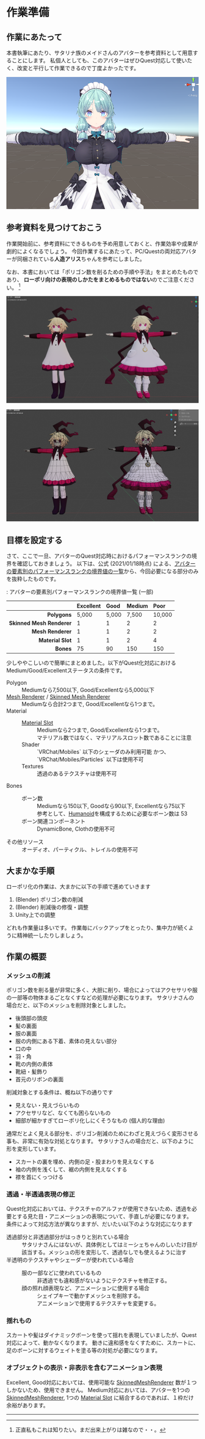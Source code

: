 # 作業準備

## 作業にあたって

本書執筆にあたり、サタリナ族のメイドさんのアバターを参考資料として用意することにします。
私個人としても、このアバターはぜひQuest対応して使いたく、改変と平行して作業できるので丁度よかったです。

![サタリナさんはいいぞ](./src/01_preparation/images/satalina_san.png)

## 参考資料を見つけておこう

作業開始前に、参考資料にできるものを予め用意しておくと、作業効率や成果が劇的によくなるでしょう。
今回作業するにあたって、PC/Questの両対応アバターが同梱されている**人造アリス**ちゃんを参考にしました。

なお、本書においては「ポリゴン数を削るための手順や手法」をまとめたものであり、 **ローポリ向けの表現のしかたをまとめるものではない**のでご注意ください。 [^1-0]

[^1-0]: 正直私もこれは知りたい。まだ出来上がりは雑なので・・。

![人造アリスちゃんPC/Quest比較 (←Quest ⊿4732, →PC ⊿33362)](./src/01_preparation/images/artificial_alice_diff.png)

![ワイヤーフレームを表示させたもの。よく見てみると、服のシワ、指の形、髪の形、口の中など、細かいところで大きな違いがある。すごい。](./src/01_preparation/images/artificial_alice_diff_poly.png)

## 目標を設定する

さて、ここで一旦、アバターのQuest対応時におけるパフォーマンスランクの境界を確認しておきましょう。
以下は、公式 (2021/01/18時点) による、[アバターの要素別のパフォーマンスランクの境界値の一覧](https://docs.vrchat.com/docs/avatar-performance-ranking-system#quest-limits)から、今回必要になる部分のみを抜粋したものです。

: アバターの要素別パフォーマンスランクの境界値一覧 (一部)

||Excellent|Good|Medium|Poor|
|---:|:---|:---|:---|:---|
|**Polygons**|5,000|5,000|7,500|10,000|
|**Skinned Mesh Renderer**|1|1|2|2|
|**Mesh Renderer**|1|1|2|2|
|**Material Slot**|1|1|2|4|
|**Bones**|75|90|150|150|

少しややこしいので簡単にまとめました。以下がQuest化対応におけるMedium/Good/Excellentステータスの条件です。

<dl>
    <dt> Polygon </dt>
    <dd>Mediumなら7,500以下, Good/Excellentなら5,000以下<dd>
    <dt> <u>Mesh Renderer</u> / <u>Skinned Mesh Renderer</u> </dt>
    <dd> Mediumなら合計2つまで, Good/Excellentなら1つまで。</dd>
    <dt> Material </dt>
    <dd>
        <dl>
            <dt> <U>Material Slot</u> </dt>
            <dd> Mediumなら2つまで, Good/Excellentなら1つまで。<br /> マテリアル数ではなく、マテリアルスロット数であることに注意</dd>
            <dt> Shader </dt>
            <dd> `VRChat/Mobiles` 以下のシェーダのみ利用可能 かつ、 `VRChat/Mobiles/Particles` 以下は使用不可 </dd>
            <dt> Textures </dt>
            <dd> 透過のあるテクスチャは使用不可  </dd>
        </dl>
    </dd>
    <dt> Bones </dt>
    <dd>
        <dl>
            <dt> ボーン数 </dt>
            <dd> Mediumなら150以下, Goodなら90以下, Excellentなら75以下 <br /> 参考として、<u>Humanoid</u>を構成するために必要なボーン数は 53 </dd>
            <dt> ボーン関連コンポーネント </dt>
            <dd> DynamicBone, Clothの使用不可 </dd>
        </dl>
    </dd>
    <dt> その他リソース </dt>
    <dd> オーディオ、パーティクル、トレイルの使用不可 </dd>
</dl>

## 大まかな手順

ローポリ化の作業は、大まかに以下の手順で進めていきます

1. (Blender) ポリゴン数の削減
2. (Blender) 削減後の修復・調整
3. Unity上での調整

どれも作業量は多いです。
作業毎にバックアップをとったり、集中力が続くように精神統一したりしましょう。

## 作業の概要

### メッシュの削減

ポリゴン数を削る量が非常に多く、大胆に削り、場合によってはアクセサリや服の一部等の物体まるごとなくすなどの処理が必要になります。
サタリナさんの場合だと、以下のメッシュを削除対象としました。

- 後頭部の頭皮
- 髪の裏面
- 服の裏面
- 服の内側にある下着、素体の見えない部分
- 口の中
- 羽・角
- 靴の内側の素体
- 靴紐・髪飾り
- 首元のリボンの裏面

削減対象とする条件は、概ね以下の通りです

- 見えない・見えづらいもの
- アクセサリなど、なくても困らないもの
- 細部が細かすぎてローポリ化しにくそうなもの (個人的な理由)

通常だとよく見える部分を、ポリゴン削減のためにわざと見えづらく変形させる事も、非常に有効な対処となります。
サタリナさんの場合だと、以下のように形を変形しています。

- スカートの裏を埋め、内側の足・股まわりを見えなくする
- 袖の内側を浅くして、裾の内側を見えなくする
- 襟を首にくっつける

### 透過・半透過表現の修正

Quest化対応においては、テクスチャのアルファが使用できないため、透過を必要とする見た目・アニメーションの表現について、手直しが必要になります。
条件によって対応方法が異なりますが、だいたい以下のような対応になります

<dl>
    <dt> 透過部分と非透過部分がはっきりと別れている場合 </dt>
    <dd>サタリナさんにはないが、具体例としてはミーシェちゃんのしいたけ目が該当する。メッシュの形を変形して、透過なしでも使えるように治す</dd>
    <dt> 半透明のテクスチャやシェーダーが使われている場合 </dt>
    <dd>
        <dl>
            <dt>服の一部などに使われているもの </dt>
            <dd> 非透過でも違和感がないようにテクスチャを修正する。 </dd>
            <dt> 顔の照れ顔表現など、アニメーションに使用する場合 </dt>
            <dd>
                シェイプキーで動かすメッシュを削除する。<br />
                アニメーションで使用するテクスチャを変更する。
            </dd>
        </dl>
    </dd>
</dl>

### 揺れもの

スカートや髪はダイナミックボーンを使って揺れを表現していましたが、Quest対応によって、動かなくなります。
動きに違和感をなくすために、スカートに、足のボーンに対するウェイトを塗る等の対処が必要になります。


### オブジェクトの表示・非表示を含むアニメーション表現

Excellent, Good対応においては、使用可能な <u>SkinnedMeshRenderer</u> 数が１つしかないため、使用できません。
Medium対応においては、アバターを1つの <u>SkinnedMeshRenderer</u>, 1つの <u>Material Slot</u> に結合するのであれば、１枠だけ余裕があります。


---
<div style="page-break-before:always"/>